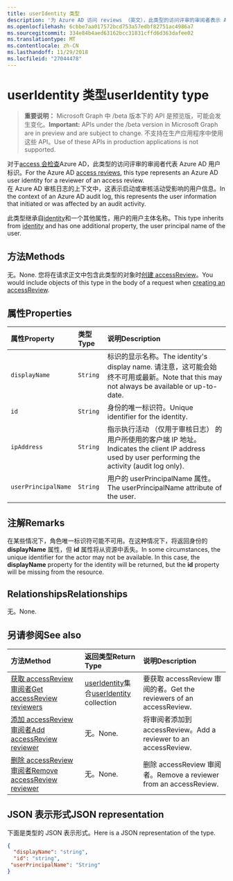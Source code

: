 ```yaml
---
title: userIdentity 类型
description: '为 Azure AD 访问 reviews （英文），此类型的访问评审的审阅者表示 Azure AD 用户标识。  '
ms.openlocfilehash: 6cbbe7aa017572bcd753a57edbf82751ac4986a7
ms.sourcegitcommit: 334e84b4aed63162bcc31831cffd6d363dafee02
ms.translationtype: MT
ms.contentlocale: zh-CN
ms.lasthandoff: 11/29/2018
ms.locfileid: "27044478"
---
```

# <a name="useridentity-type"></a><span data-ttu-id="b7ffa-103">userIdentity 类型</span><span class="sxs-lookup"><span data-stu-id="b7ffa-103">userIdentity type</span></span>

> <span data-ttu-id="b7ffa-104">**重要说明：** Microsoft Graph 中 /beta 版本下的 API 是预览版，可能会发生变化。</span><span class="sxs-lookup"><span data-stu-id="b7ffa-104">**Important:** APIs under the /beta version in Microsoft Graph are in preview and are subject to change.</span></span> <span data-ttu-id="b7ffa-105">不支持在生产应用程序中使用这些 API。</span><span class="sxs-lookup"><span data-stu-id="b7ffa-105">Use of these APIs in production applications is not supported.</span></span>

<span data-ttu-id="b7ffa-106">对于[access 会检查](accessreviews-root.md)Azure AD，此类型的访问评审的审阅者代表 Azure AD 用户标识。</span><span class="sxs-lookup"><span data-stu-id="b7ffa-106">For the Azure AD [access reviews](accessreviews-root.md), this type represents an Azure AD user identity for a reviewer of an access review.</span></span>  
<span data-ttu-id="b7ffa-107">在 Azure AD 审核日志的上下文中，这表示启动或审核活动受影响的用户信息。</span><span class="sxs-lookup"><span data-stu-id="b7ffa-107">In the context of an Azure AD audit log, this represents the user information that initiated or was affected by an audit activity.</span></span>

<span data-ttu-id="b7ffa-108">此类型继承自[identity](identity.md)和一个其他属性，用户的用户主体名称。</span><span class="sxs-lookup"><span data-stu-id="b7ffa-108">This type inherits from [identity](identity.md) and has one additional property, the user principal name of the user.</span></span>

## <a name="methods"></a><span data-ttu-id="b7ffa-109">方法</span><span class="sxs-lookup"><span data-stu-id="b7ffa-109">Methods</span></span>

<span data-ttu-id="b7ffa-110">无。</span><span class="sxs-lookup"><span data-stu-id="b7ffa-110">None.</span></span>  <span data-ttu-id="b7ffa-111">您将在请求正文中包含此类型的对象时[创建 accessReview](../api/accessreview-create.md)。</span><span class="sxs-lookup"><span data-stu-id="b7ffa-111">You would include objects of this type in the body of a request when [creating an accessReview](../api/accessreview-create.md).</span></span>

## <a name="properties"></a><span data-ttu-id="b7ffa-112">属性</span><span class="sxs-lookup"><span data-stu-id="b7ffa-112">Properties</span></span>
| <span data-ttu-id="b7ffa-113">属性</span><span class="sxs-lookup"><span data-stu-id="b7ffa-113">Property</span></span>     | <span data-ttu-id="b7ffa-114">类型</span><span class="sxs-lookup"><span data-stu-id="b7ffa-114">Type</span></span>   |<span data-ttu-id="b7ffa-115">说明</span><span class="sxs-lookup"><span data-stu-id="b7ffa-115">Description</span></span>|
|:---------------|:--------|:----------|
| `displayName` | `String` | <span data-ttu-id="b7ffa-116">标识的显示名称。</span><span class="sxs-lookup"><span data-stu-id="b7ffa-116">The identity's display name.</span></span> <span data-ttu-id="b7ffa-117">请注意，这可能会始终不可用或最新。</span><span class="sxs-lookup"><span data-stu-id="b7ffa-117">Note that this may not always be available or up-to-date.</span></span>    |
| `id`          | `String` | <span data-ttu-id="b7ffa-118">身份的唯一标识符。</span><span class="sxs-lookup"><span data-stu-id="b7ffa-118">Unique identifier for the identity.</span></span>  |
| `ipAddress`| `String`| <span data-ttu-id="b7ffa-119">指示执行活动 （仅用于审核日志） 的用户所使用的客户端 IP 地址。</span><span class="sxs-lookup"><span data-stu-id="b7ffa-119">Indicates the client IP address used by user performing the activity (audit log only).</span></span>|
| `userPrincipalName`|`String` | <span data-ttu-id="b7ffa-120">用户的 userPrincipalName 属性。</span><span class="sxs-lookup"><span data-stu-id="b7ffa-120">The userPrincipalName attribute of the user.</span></span> |

## <a name="remarks"></a><span data-ttu-id="b7ffa-121">注解</span><span class="sxs-lookup"><span data-stu-id="b7ffa-121">Remarks</span></span>

<span data-ttu-id="b7ffa-p104">在某些情况下，角色唯一标识符可能不可用。在这种情况下，将返回身份的 **displayName** 属性，但 **id** 属性将从资源中丢失。</span><span class="sxs-lookup"><span data-stu-id="b7ffa-p104">In some circumstances, the unique identifier for the actor may not be available. In this case, the **displayName** property for the identity will be returned, but the **id** property will be missing from the resource.</span></span>

## <a name="relationships"></a><span data-ttu-id="b7ffa-124">Relationships</span><span class="sxs-lookup"><span data-stu-id="b7ffa-124">Relationships</span></span>

<span data-ttu-id="b7ffa-125">无。</span><span class="sxs-lookup"><span data-stu-id="b7ffa-125">None.</span></span>

## <a name="see-also"></a><span data-ttu-id="b7ffa-126">另请参阅</span><span class="sxs-lookup"><span data-stu-id="b7ffa-126">See also</span></span>

| <span data-ttu-id="b7ffa-127">方法</span><span class="sxs-lookup"><span data-stu-id="b7ffa-127">Method</span></span>           | <span data-ttu-id="b7ffa-128">返回类型</span><span class="sxs-lookup"><span data-stu-id="b7ffa-128">Return Type</span></span>    |<span data-ttu-id="b7ffa-129">说明</span><span class="sxs-lookup"><span data-stu-id="b7ffa-129">Description</span></span>|
|:---------------|:--------|:----------|
|[<span data-ttu-id="b7ffa-130">获取 accessReview 审阅者</span><span class="sxs-lookup"><span data-stu-id="b7ffa-130">Get accessReview reviewers</span></span>](../api/accessreview-listreviewers.md) |       <span data-ttu-id="b7ffa-131">[userIdentity](useridentity.md)集合</span><span class="sxs-lookup"><span data-stu-id="b7ffa-131">[userIdentity](useridentity.md) collection</span></span>| <span data-ttu-id="b7ffa-132">要获取 accessReview 审阅的者。</span><span class="sxs-lookup"><span data-stu-id="b7ffa-132">Get the reviewers of an accessReview.</span></span> |
|[<span data-ttu-id="b7ffa-133">添加 accessReview 审阅者</span><span class="sxs-lookup"><span data-stu-id="b7ffa-133">Add accessReview reviewer</span></span>](../api/accessreview-addreviewer.md) |      <span data-ttu-id="b7ffa-134">无。</span><span class="sxs-lookup"><span data-stu-id="b7ffa-134">None.</span></span>   |   <span data-ttu-id="b7ffa-135">将审阅者添加到 accessReview。</span><span class="sxs-lookup"><span data-stu-id="b7ffa-135">Add a reviewer to an accessReview.</span></span> |
|[<span data-ttu-id="b7ffa-136">删除 accessReview 审阅者</span><span class="sxs-lookup"><span data-stu-id="b7ffa-136">Remove accessReview reviewer</span></span>](../api/accessreview-removereviewer.md) | <span data-ttu-id="b7ffa-137">无。</span><span class="sxs-lookup"><span data-stu-id="b7ffa-137">None.</span></span>  |   <span data-ttu-id="b7ffa-138">删除 accessReview 审阅者。</span><span class="sxs-lookup"><span data-stu-id="b7ffa-138">Remove a reviewer from an accessReview.</span></span> |

## <a name="json-representation"></a><span data-ttu-id="b7ffa-139">JSON 表示形式</span><span class="sxs-lookup"><span data-stu-id="b7ffa-139">JSON representation</span></span>

<span data-ttu-id="b7ffa-140">下面是类型的 JSON 表示形式。</span><span class="sxs-lookup"><span data-stu-id="b7ffa-140">Here is a JSON representation of the type.</span></span>

<!-- {
  "blockType": "resource",
  "optionalProperties": [
"displayName", "thumbnails"
  ],
  "@odata.type": "microsoft.graph.userIdentity"
}-->

```json
{
  "displayName": "string",
  "id": "string",
 "userPrincipalName": "String"
}

```

<!-- {
  "type": "#page.annotation",
  "description": "userIdentity type",
  "keywords": "",
  "section": "documentation",
  "tocPath": ""
}-->
